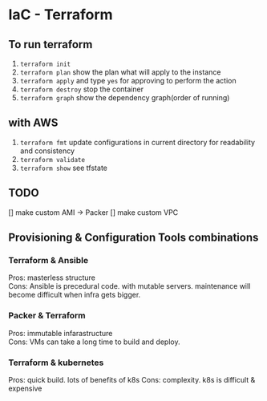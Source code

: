 # IaC - Terraform

## To run terraform

1. `terraform init`
2. `terraform plan` show the plan what will apply to the instance
3. `terraform apply` and type `yes` for approving to perform the action
4. `terraform destroy` stop the container
5. `terraform graph` show the dependency graph(order of running)

## with AWS

1. `terraform fmt` update configurations in current directory for readability and consistency
2. `terraform validate`
3. `terraform show` see tfstate

## TODO

[] make custom AMI -> Packer
[] make custom VPC

## Provisioning & Configuration Tools combinations

### Terraform & Ansible

Pros: masterless structure  
Cons: Ansible is precedural code. with mutable servers. maintenance will become difficult when infra gets bigger.

### Packer & Terraform

Pros: immutable infarastructure  
Cons: VMs can take a long time to build and deploy.

### Terraform & kubernetes

Pros: quick build. lots of benefits of k8s
Cons: complexity. k8s is difficult & expensive
